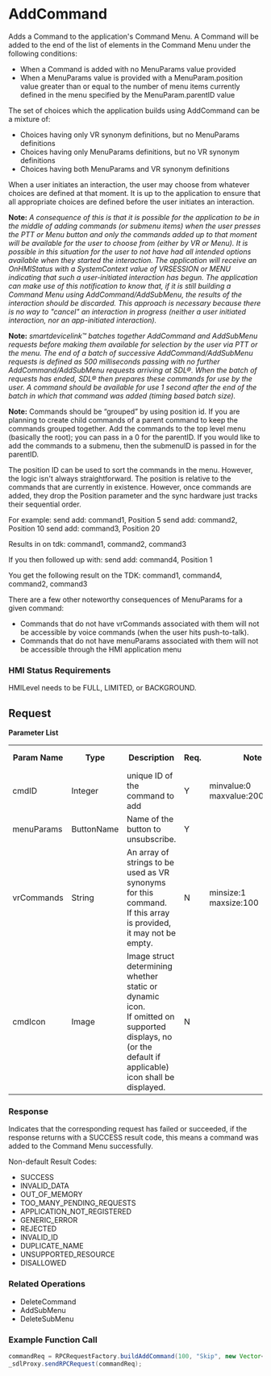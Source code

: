 # AddCommand

Adds a Command to the application's Command Menu.
A Command will be added to the end of the list of elements in the Command Menu under the following conditions:

- When a Command is added with no MenuParams value provided
- When a MenuParams value is provided with a MenuParam.position value greater than or equal to the number of menu items currently defined in the menu specified by the MenuParam.parentID value

The set of choices which the application builds using AddCommand can be a mixture of:

- Choices having only VR synonym definitions, but no MenuParams definitions
- Choices having only MenuParams definitions, but no VR synonym definitions
- Choices having both MenuParams and VR synonym definitions

When a user initiates an interaction, the user may choose from whatever choices are defined at that moment. It is up to the application to ensure that all appropriate choices are defined before the user initiates an interaction.

**Note:**  _A consequence of this is that it is possible for the application to be in the middle of adding commands (or submenu items) when the user presses the PTT or Menu button and only the commands added up to that moment will be available for the user to choose from (either by VR or Menu). It is possible in this situation for the user to not have had all intended options available when they started the interaction. The application will receive an OnHMIStatus with a SystemContext value of VRSESSION or MENU indicating that such a user-initiated interaction has begun. The application can make use of this notification to know that, if it is still building a Command Menu using AddCommand/AddSubMenu, the results of the interaction should be discarded. This approach is necessary because there is no way to "cancel" an interaction in progress (neither a user initiated interaction, nor an app-initiated interaction)._

**Note:** _smartdevicelink™ batches together AddCommand and AddSubMenu requests before making them available for selection by the user via PTT or the menu. The end of a batch of successive AddCommand/AddSubMenu requests is defined as 500 milliseconds passing with no further AddCommand/AddSubMenu requests arriving at SDL®. When the batch of requests has ended, SDL® then prepares these commands for use by the user. A command should be available for use 1 second after the end of the batch in which that command was added (timing based batch size)._

**Note:** Commands should be “grouped” by using position id. If you are planning to create child commands of a parent command to keep the commands grouped together. Add the commands to the top level menu (basically the root); you can pass in a 0 for the parentID. If you would like to add the commands to a submenu, then the submenuID is passed in for the parentID.

The position ID can be used to sort the commands in the menu. However, the logic isn't always straightforward. The position is relative to the commands that are currently in existence. However, once commands are added, they drop the Position parameter and the sync hardware just tracks their sequential order.

For example: send add: command1, Position 5 send add: command2, Position 10 send add: command3, Position 20

Results in on tdk: command1, command2, command3

If you then followed up with: send add: command4, Position 1

You get the following result on the TDK: command1, command4, command2, command3


There are a few other noteworthy consequences of MenuParams for a given command:
- Commands that do not have vrCommands associated with them will not be accessible by voice commands (when the user hits push-to-talk).
- Commands that do not have menuParams associated with them will not be accessible through the HMI application menu

### HMI Status Requirements
HMILevel needs to be FULL, LIMITED, or BACKGROUND.

## Request
**Parameter List**
<table>
 <tr>
   <th>Param Name</th>
   <th>Type</th>
   <th>Description</th>
              <th> Req.</th>
   <th>Notes</th>
   <th>Version Available</th>
 </tr>
 <tr>
   <td>cmdID</td>
   <td> Integer</td>
   <td>unique ID of the command to add</td>
              <td>Y</td>
   <td> minvalue:0<br>maxvalue:2000000000</td>
   <td>SmartDeviceLink 1.0</td>
 </tr>
 <tr>
   <td>menuParams</td>
   <td>ButtonName</td>
   <td>Name of the button to unsubscribe.</td>
              <td>Y</td>
   <td></td>
   <td>SmartDeviceLink 1.0</td>
 </tr>
 <tr>
   <td>vrCommands</td>
   <td>String</td>
   <td>An array of strings to be used as VR synonyms for this command.<br>    	If this array is provided, it may not be empty.</td>
              <td>N</td>
   <td>minsize:1<br> maxsize:100</td>
   <td>SmartDeviceLink 1.0</td>
 </tr>
 <tr>
   <td>cmdIcon</td>
   <td>Image</td>
   <td>Image struct determining whether static or dynamic icon.<br>If omitted on supported displays, no (or the default if applicable) icon shall be displayed.</td>
              <td>N</td>
   <td></td>
   <td>SmartDeviceLink 1.0</td>
 </tr>
</table>

### Response

Indicates that the corresponding request has failed or succeeded, if the response returns with a SUCCESS result code, this means a command was added to the Command Menu successfully.

Non-default Result Codes:

- SUCCESS
- INVALID_DATA
- OUT_OF_MEMORY
- TOO_MANY_PENDING_REQUESTS
- APPLICATION_NOT_REGISTERED
- GENERIC_ERROR
- REJECTED
- INVALID_ID
- DUPLICATE_NAME
- UNSUPPORTED_RESOURCE
- DISALLOWED

### Related Operations
- DeleteCommand
- AddSubMenu
- DeleteSubMenu

### Example Function Call
```java
commandReq = RPCRequestFactory.buildAddCommand(100, "Skip", new Vector<String>(Arrays.asList(new String[] {"Skip"})), autoIncCorrID++);
_sdlProxy.sendRPCRequest(commandReq);
```